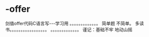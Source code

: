 # -offer
剑值offer代码C语言写---学习用
。。。。。。。。。。。。。
简单题 不简单。 多读书。。。。。。。。。。。。。。。。。
。。。。。。。。。。。。。
谨记：基础不牢 地动山摇
